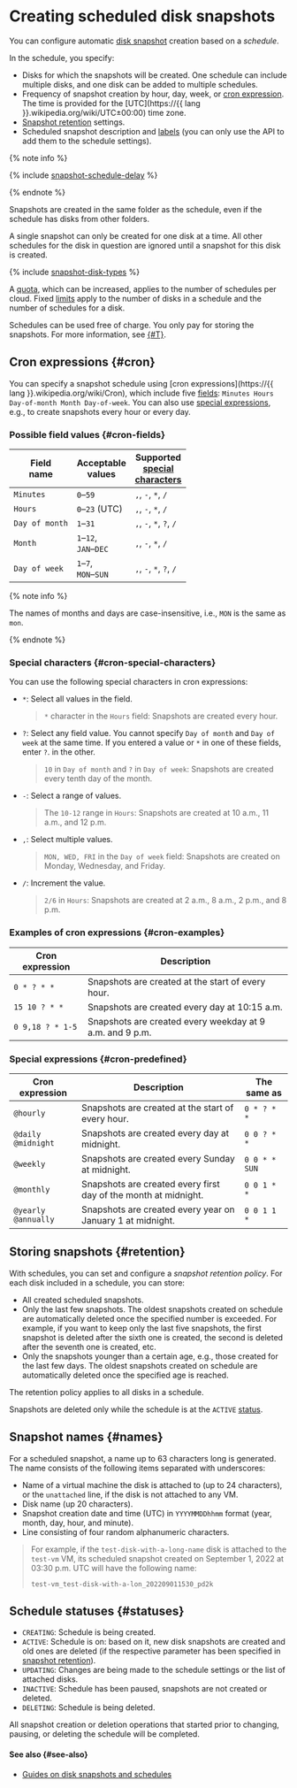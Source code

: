# Creating scheduled disk snapshots

You can configure automatic [disk snapshot](snapshot.md) creation based on a _schedule_.

In the schedule, you specify:

* Disks for which the snapshots will be created. One schedule can include multiple disks, and one disk can be added to multiple schedules.
* Frequency of snapshot creation by hour, day, week, or [cron expression](#cron). The time is provided for the [UTC](https://{{ lang }}.wikipedia.org/wiki/UTC±00:00) time zone.
* [Snapshot retention](#retention) settings.
* Scheduled snapshot description and [labels](../../resource-manager/concepts/labels.md) (you can only use the API to add them to the schedule settings).

{% note info %}

{% include [snapshot-schedule-delay](../../_includes/compute/snapshot-schedule-delay.md) %}

{% endnote %}

Snapshots are created in the same folder as the schedule, even if the schedule has disks from other folders.

A single snapshot can only be created for one disk at a time. All other schedules for the disk in question are ignored until a snapshot for this disk is created.

{% include [snapshot-disk-types](../../_includes/compute/snapshot-disk-types.md) %}

A [quota](limits.md#compute-quotas), which can be increased, applies to the number of schedules per cloud. Fixed [limits](limits.md#compute-limits-snapshot-schedule) apply to the number of disks in a schedule and the number of schedules for a disk.

Schedules can be used free of charge. You only pay for storing the snapshots. For more information, see [{#T}](../pricing.md).


## Cron expressions {#cron}

You can specify a snapshot schedule using [cron expressions](https://{{ lang }}.wikipedia.org/wiki/Cron), which include five [fields](#cron-fields): `Minutes Hours Day-of-month Month Day-of-week`. You can also use [special expressions](#cron-predefined), e.g., to create snapshots every hour or every day.


### Possible field values {#cron-fields}

| Field <br>name | Acceptable <br>values | Supported<br>[special <br>characters](#cron-special-characters) |
| ---- | ---- | ---- |
| `Minutes` | `0`–`59` | `,`, `-`, `*`, `/` |
| `Hours` | `0`–`23` (UTC) | `,`, `-`, `*`, `/` |
| `Day of month` | `1`–`31` | `,`, `-`, `*`, `?`, `/` |
| `Month` | `1`–`12`, <br>`JAN`–`DEC` | `,`, `-`, `*`, `/` |
| `Day of week` | `1`–`7`, <br>`MON`–`SUN` | `,`, `-`, `*`, `?`, `/` |

{% note info %}

The names of months and days are case-insensitive, i.e., `MON` is the same as `mon`.

{% endnote %}


### Special characters {#cron-special-characters}

You can use the following special characters in cron expressions:

* `*`: Select all values in the field.

  > `*` character in the `Hours` field: Snapshots are created every hour.

* `?`: Select any field value. You cannot specify `Day of month` and `Day of week` at the same time. If you entered a value or `*` in one of these fields, enter `?`. in the other.

  > `10` in `Day of month` and `?` in `Day of week`: Snapshots are created every tenth day of the month.

* `-`: Select a range of values.

  > The `10-12` range in `Hours`: Snapshots are created at 10 a.m., 11 a.m., and 12 p.m.

* `,`: Select multiple values.

  > `MON, WED, FRI` in the `Day of week` field: Snapshots are created on Monday, Wednesday, and Friday.

* `/`: Increment the value.

  > `2/6` in `Hours`: Snapshots are created at 2 a.m., 8 a.m., 2 p.m., and 8 p.m.


### Examples of cron expressions {#cron-examples}

| Cron expression | Description |
| ---- | ---- |
| `0 * ? * *` | Snapshots are created at the start of every hour. |
| `15 10 ? * *` | Snapshots are created every day at 10:15 a.m. |
| `0 9,18 ? * 1-5` | Snapshots are created every weekday at 9 a.m. and 9 p.m. |


### Special expressions {#cron-predefined}

| Cron expression | Description | The same as |
| --- | --- | --- |
| `@hourly` | Snapshots are created at the start of every hour. | `0 * ? * *` |
| `@daily`<br>`@midnight` | Snapshots are created every day at midnight. | `0 0 ? * *` |
| `@weekly` | Snapshots are created every Sunday at midnight. | `0 0 * * SUN` |
| `@monthly` | Snapshots are created every first day of the month at midnight. | `0 0 1 * *` |
| `@yearly`<br>`@annually` | Snapshots are created every year on January 1 at midnight. | `0 0 1 1 *` |


## Storing snapshots {#retention}

With schedules, you can set and configure a _snapshot retention policy_. For each disk included in a schedule, you can store:

* All created scheduled snapshots.
* Only the last few snapshots. The oldest snapshots created on schedule are automatically deleted once the specified number is exceeded. For example, if you want to keep only the last five snapshots, the first snapshot is deleted after the sixth one is created, the second is deleted after the seventh one is created, etc.
* Only the snapshots younger than a certain age, e.g., those created for the last few days. The oldest snapshots created on schedule are automatically deleted once the specified age is reached.

The retention policy applies to all disks in a schedule.

Snapshots are deleted only while the schedule is at the `ACTIVE` [status](#statuses).


## Snapshot names {#names}

For a scheduled snapshot, a name up to 63 characters long is generated. The name consists of the following items separated with underscores:

* Name of a virtual machine the disk is attached to (up to 24 characters), or the `unattached` line, if the disk is not attached to any VM.
* Disk name (up 20 characters).
* Snapshot creation date and time (UTC) in `YYYYMMDDhhmm` format (year, month, day, hour, and minute).
* Line consisting of four random alphanumeric characters.

> For example, if the `test-disk-with-a-long-name` disk is attached to the `test-vm` VM, its scheduled snapshot created on September 1, 2022 at 03:30 p.m. UTC will have the following name:
>
> ```
> test-vm_test-disk-with-a-lon_202209011530_pd2k
> ```

## Schedule statuses {#statuses}

* `CREATING`: Schedule is being created.
* `ACTIVE`: Schedule is on: based on it, new disk snapshots are created and old ones are deleted (if the respective parameter has been specified in [snapshot retention](#retention)).
* `UPDATING`: Changes are being made to the schedule settings or the list of attached disks.
* `INACTIVE`: Schedule has been paused, snapshots are not created or deleted.
* `DELETING`: Schedule is being deleted.

All snapshot creation or deletion operations that started prior to changing, pausing, or deleting the schedule will be completed.

#### See also {#see-also}

* [Guides on disk snapshots and schedules](../operations/#snapshots)